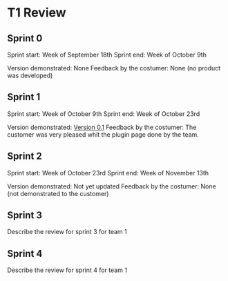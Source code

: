 # T1 Review

## Sprint 0

Sprint start: Week of September 18th
Sprint end: Week of October 9th

Version demonstrated: None
Feedback by the costumer: None (no product was developed)

## Sprint 1

Sprint start: Week of October 9th
Sprint end: Week of October 23rd

Version demonstrated: [Version 0.1](https://github.com/FEUP-MEIC-DS-2023-1MEIC08/VAXPRED/releases/tag/v0.1)
Feedback by the costumer: The customer was very pleased whit the plugin page done by the team.

## Sprint 2

Sprint start: Week of October 23rd
Sprint end: Week of November 13th

Version demonstrated: Not yet updated
Feedback by the costumer: None (not demonstrated to the customer)

## Sprint 3

Describe the review for sprint 3 for team 1

## Sprint 4

Describe the review for sprint 4 for team 1

